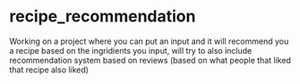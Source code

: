 # recipe_recommendation
Working on a project where you can put an input and it will recommend you a recipe based on the ingridients you input, will try to also include recommendation system based on reviews (based on what people that liked that recipe also liked)
